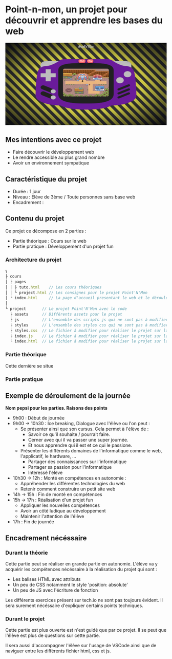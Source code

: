 # Point-n-mon, un projet pour découvrir et apprendre les bases du web

![Point'N'Mon](./assets/point-n-mon.png)

## Mes intentions avec ce projet

- Faire découvrir le développement web
- Le rendre accessible au plus grand nombre
- Avoir un environnement sympatique

## Caractéristique du projet

- Durée : 1 jour
- Niveau : Élève de 3ème / Toute personnes sans base web
- Encadrement : 

## Contenu du projet

Ce projet ce décompose en 2 parties : 

- Partie théorique : Cours sur le web
- Partie pratique : Développement d'un projet fun

### Architecture du projet

```js
┐
├ cours
│ ├ pages
│ │ ├ tuto.html    // Les cours théoriques
│ │ └ project.html // Les consignes pour le projet Point'N'Mon 
│ └ index.html     // La page d'accueil presentant le web et le déroulement de la journée
│
└ project       // Le projet Point'N'Mon avec le code
  ├ assets      // Différents assets pour le projet
  ├ js          // L'ensemble des scripts js qui ne sont pas à modifier par l'élève
  ├ styles      // L'ensemble des styles css qui ne sont pas à modifier par l'élève
  ├ styles.css  // Le fichier à modifier pour réaliser le projet sur la partie css    
  ├ index.js    // Le fichier à modifier pour réaliser le projet sur la partie js
  └ index.html  // Le fichier à modifier pour réaliser le projet sur la partie html
```

### Partie théorique

Cette dernière se situe

### Partie pratique


## Exemple de déroulement de la journée

**Nom pepsi pour les parties. Raisons des points**
- 9h00 : Début de journée 
- 9h00 -> 10h30 : Ice breaking, Dialogue avec l'élève ou l'on peut : 
    + Se présenter ainsi que son cursus. Cela permet à l'élève de :
        * Savoir ce qu'il souhaite / pourrait faire.
        * Cerner avec qui il va passer une super journée.
        * Et nous apprendre qui il est et ce qui le passione. 
    + Présenter les différents domaines de l'informatique comme le web, l'applicatif, le hardware, ...
        * Partager des connaissances sur l'informatique
        * Partager sa passion pour l'informatique
        * Interessé l'élève
- 10h30 -> 12h : Monté en compétences en autonomie :
    + Appréhender les différentes technologies du web
    + Retenir comment construire un petit site web
- 14h -> 15h : Fin de monté en compétences
- 15h -> 17h : Réalisation d'un projet fun
    + Appliquer les nouvelles compétences
    + Avoir un côté ludique au développement
    + Maintenir l'attention de l'élève 
- 17h : Fin de journée

## Encadrement nécéssaire

### Durant la théorie

Cette partie peut se réaliser en grande partie en autonomie. L'élève va y acquérir les compétences nécéssaire à la réalisation du projet qui sont :

- Les balises HTML avec attributs
- Un peu de CSS notamment le style 'position: absolute'
- Un peu de JS avec l'écriture de fonction

Les différents exercices présent sur tech.io ne sont pas toujours évident. Il sera surement nécéssaire d'expliquer certains points techniques.

### Durant le projet

Cette partie est plus ouverte est n'est guidé que par ce projet. Il se peut que l'élève est plus de questions sur cette partie. 

Il sera aussi d'accompagner l'élève sur l'usage de VSCode ainsi que de naviguer entre les différents fichier html, css et js. 